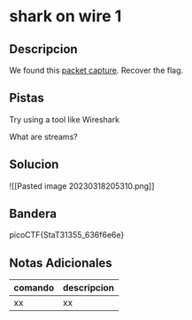 # shark on wire 1

## Descripcion
We found this [packet capture](https://jupiter.challenges.picoctf.org/static/483e50268fe7e015c49caf51a69063d0/capture.pcap). Recover the flag.

## Pistas
Try using a tool like Wireshark

What are streams?

## Solucion 
![[Pasted image 20230318205310.png]]
## Bandera
picoCTF{StaT31355_636f6e6e}

## Notas Adicionales 
|comando|descripcion|
|---|---|
|xx|xx|
